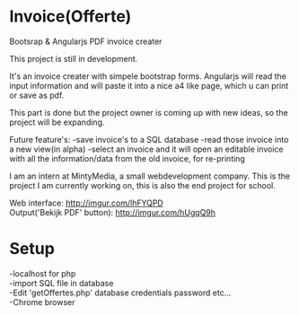 # Invoice(Offerte)
Bootsrap & Angularjs PDF invoice creater

This project is still in development.

It's an invoice creater with simpele bootstrap forms. 
Angularjs will read the input information and will paste it into a nice a4 like page,
which u can print or save as pdf.

This part is done but the project owner is coming up with new ideas,
so the project will be expanding.

Future feature's:
-save invoice's to a SQL database
-read those invoice into a new view(in alpha)
-select an invoice and it will open an editable invoice with all the information/data from the old invoice, for re-printing


I am an intern at MintyMedia, a small webdevelopment company.
This is the project I am currently working on, this is also the end project for school.

Web interface: http://imgur.com/lhFYQPD <br>
Output('Bekijk PDF' button): http://imgur.com/hUgqQ9h

# Setup
-localhost for php <br>
-import SQL file in database <br>
-Edit 'getOffertes.php' database credentials password etc... <br>
-Chrome browser
